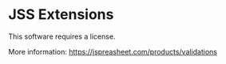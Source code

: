 # JSS Extensions


This software requires a license.

More information:
https://jspreasheet.com/products/validations